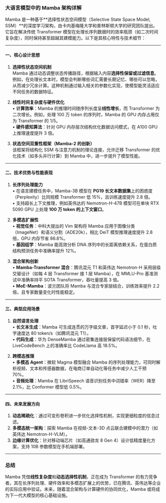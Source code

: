 ### 大语言模型中的 Mamba 架构详解

Mamba 是一种基于**选择性状态空间模型（Selective State Space Model, SSM）**的深度学习架构，由卡内基梅隆大学和普林斯顿大学的研究团队提出。它旨在解决传统 Transformer 模型在处理长序列数据时的效率瓶颈（如二次时间复杂度），同时保持甚至超越其建模能力。以下是其核心特性与技术细节：

---

#### 一、核心设计思想
1. **选择性状态空间机制**  
   Mamba 通过动态调整状态传播路径，根据输入内容**选择性保留或过滤信息**。例如，在处理长文本时，模型会判断哪些词汇需要长期记忆、哪些可以忽略，从而减少冗余计算。这种机制通过输入相关的参数化实现，使模型能灵活适应不同任务的数据特征。

2. **线性时间复杂度与硬件优化**  
   • **计算效率**：Mamba 的推理时间随序列长度呈**线性增长**，而 Transformer 为二次增长。例如，处理 100 万 token 的序列时，Mamba 的 GPU 内存占用仅为 Transformer 的 1/5。  
   • **硬件感知算法**：针对 GPU 内存层次结构优化数据访问模式，在 A100 GPU 上推理速度提升 3 倍。

3. **状态空间双重性框架（Mamba-2 的创新）**  
   该框架将结构化 SSM 与注意力机制的理论连接，允许迁移 Transformer 的优化技术（如多头并行计算）到 Mamba 中，进一步提升了模型性能。

---

#### 二、技术优势与性能表现
1. **长序列处理能力**  
   • 在语言建模任务中，Mamba-3B 模型在 **PG19 长文本数据集**上的困惑度（Perplexity）比同规模 Transformer 低 15%，且训练速度提升 2.8 倍。  
   • 支持超长上下文推理，例如英伟达的 Nemotron-H-47B 模型可在单块 RTX 5090 GPU 上处理 **100 万 token 的上下文窗口**。

2. **多模态扩展性**  
   • **视觉任务**：中科大提出的 Vim 架构将 Mamba 应用于图像分类（ImageNet）和语义分割（ADE20k），相比 DeiT 模型推理速度提升 2.8 倍，GPU 内存节省 86.8%。  
   • **基因组学**：Mamba 能高效分析 DNA 序列中的长距离依赖关系，在蛋白质结构预测任务中准确率提升 12%。

3. **混合架构创新**  
   • **Mamba-Transformer 混合**：腾讯混元 T1 和英伟达 Nemotron-H 采用层级交替设计（如每 4 层 Transformer 接 1 层 Mamba），在 MMLU-Pro 基准测试中准确率持平 SOTA Transformer，吞吐量提高 3 倍。  
   • **MoE-Mamba**：波兰团队将 Mamba 与混合专家层结合，训练效率提升 2.2 倍，且专家数量变化时性能稳定。

---

#### 三、典型应用场景
1. **自然语言处理**  
   • **长文本生成**：Mamba 可生成连贯的万字级文章，首字延迟小于 0.1 秒，吐字速度达 80 token/s（如腾讯混元 T1）。  
   • **代码生成**：华为 DenseMamba 通过密集连接层保留代码语法细节，在 LiveCodeBench 上的准确率比 CodeLlama 高 18.5%。

2. **跨模态推理**  
   • **多模态 Agent**：微软 Magma 模型融合 Mamba 的序列处理能力，可同时解析视频、文本和传感器数据，在电商订单自动化等任务中减少人工干预 70%。  
   • **音频处理**：Mamba 在 LibriSpeech 语音识别任务中词错率（WER）降至 2.1%，比 Conformer 模型低 0.5%。

---

#### 四、未来发展方向
1. **动态稀疏化**：通过可变形卷积进一步优化选择性机制，实现更细粒度的信息过滤。  
2. **多模态统一架构**：探索 Mamba 在视频-文本-3D 点云联合建模中的潜力（如英伟达 Nemotron-H-VLM）。  
3. **边缘计算优化**：针对移动端芯片（如高通骁龙 8 Gen 4）设计低精度量化方案，支持 10B 参数模型在手机端部署。

---

### 总结  
Mamba 凭借**线性复杂度**和**动态选择性机制**，正在成为 Transformer 的有力竞争者。其在长序列处理、硬件效率和多模态扩展上的优势，已在腾讯、英伟达等企业的实际应用中验证。未来，随着混合架构与计算硬件的协同优化，Mamba 或将成为下一代大模型的核心基础设施。